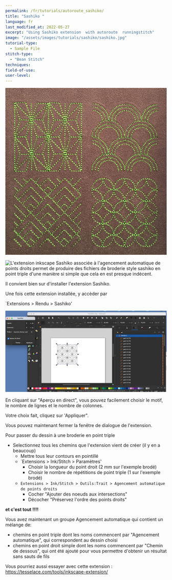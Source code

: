 ```yaml
---
permalink: /fr/tutorials/autoroute_sashiko/
title: "Sashiko "
language: fr
last_modified_at: 2022-05-27
excerpt: "Using Sashiko extension  with autoroute  runningstitch"
image: "/assets/images/tutorials/sashiko/sashiko.jpg"
tutorial-type:
  - Sample File
stitch-type:
  - "Bean Stitch"
techniques:
field-of-use:
user-level: 
---
```



![Sample](/assets/images/tutorials/sashiko/sashiko.jpg)


![L'extension inkscape Sashiko](https://inkscape.org/~FractalLotus/%E2%98%85sashiko-stitching-patterns) associée à l'agencement automatique de points droits
permet de produire des fichiers de broderie style sashiko en point triple d'une manière si simple que cela en est presque indécent.

Il convient bien sur d'installer l'extension Sashiko. 

Une fois cette extension installée, y accèder par

`Extensions > Rendu > Sashiko' 

![ScreeShot](/assets/images/tutorials/sashiko/Sashiko1.jpg)

En cliquant sur "Aperçu en direct", vous pouvez facilement choisir  le motif,  le  nombre de lignes et le nombre de colonnes.

Votre choix fait, cliquez sur 'Appliquer".

Vous pouvez maintenant fermer la fenêtre de dialogue de l'extension.

Pour passer du dessin à une broderie en point triple
* Selectionnez tous les chemins que l'extension vient de créer (il y en a beaucoup)
  * Mettre tous leur contours en pointillé
  * `Extensions > Ink/Stitch > Paramètres' 
    * Choisir la longueur du point droit (2 mm sur l'exemple brodé)
     * Choisir le nombre de répétitions de point triple (1 sur  l'exemple brodé)
  * `Extensions > Ink/Stitch > Outils:Trait > Agencement automatique de points droits` 
    *   Cocher "Ajouter des noeuds aux intersections"
    *   Décocher "Préservez l'ordre des points droits"

**et c'est tout !!!!**

 
Vous avez maintenant un groupe Agencement automatique qui contient un mélange de:
* chemins en  point triple dont les noms commencent par "Agencement automatique", qui correspondent au dessin choisi
* chemins en point droit simple dont les noms commencent par "Chemin de dessous", qui ont été ajouté pour vous permettre d'obtenir un résultat sans sauts de fils

Vous pourriez aussi essayer avec cette  extension : https://tesselace.com/tools/inkscape-extension/
